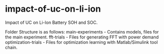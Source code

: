 # impact-of-uc-on-li-ion
Impact of UC on Li-Ion Battery SOH and SOC.

Folder Structure is as follows:
main-experiments - Contains models, files for the main experiment.
fft-trials - Files for generating FFT with power demand
optimization-trials - Files for optimization learning with Matlab/Simulink tool chain.
